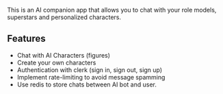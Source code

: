 This is an AI companion app that allows you to chat with your role models, superstars and personalized characters.

## Features

-  Chat with AI Characters (figures)
-  Create your own characters
-  Authentication with clerk (sign in, sign out, sign up)
-  Implement rate-limiting to avoid message spamming
-  Use redis to store chats between AI bot and user.

